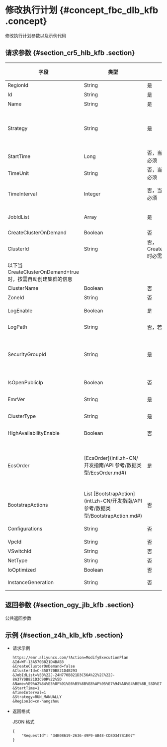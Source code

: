 # 修改执行计划 {#concept_fbc_dlb_kfb .concept}

修改执行计划参数以及示例代码

## 请求参数 {#section_cr5_hlb_kfb .section}

|字段|类型|是否必须|默认值|描述|
|--|--|----|---|--|
|RegionId|String|是|无|所在的地域|
|Id|String|是|无|执行计划Id|
|Name|String|是|无|执行计划名称|
|Strategy|String|是|无|执行计划的运行策略，RUN\_MANUALLY：手动执行，只有当用户主动触发的时候才运行,SCHEDULE：周期调度，设置时间在指定的时间自动运行|
|StartTime|Long|否，当Strategy==SCHEDULE时必须|无|周期调度开始生效的时间|
|TimeUnit|String|否，当Strategy==SCHEDULE时必须|无|周期调度的时间间隔，DAY：天为单位调度，HOUR：小时为单位调度|
|TimeInterval|Integer|否，当Strategy==SCHEDULE时必须|无|间隔时间，若时间单位是DAY：只能是1， 若时间单位是HOUR：可以设置1-23|
|JobIdList|Array|是|无|作业Id的数组，类似：\[“J-24H770B821D3C56A”,”J-8A37Y0B821D3C90R”\]|
|CreateClusterOnDemand|Boolean|否|false|是否是按需动态创建集群|
|ClusterId|String|否，CreateClusterOnDemand=false时必需传入|无|关联的现有集群Id|
|以下当CreateClusterOnDemand=true时，按需自动创建集群的信息| | | | |
|ClusterName|Boolean|否|无|新创建的集群的名字|
|ZoneId|String|否|无|可用区Id，类似cn-hangzhou-b|
|LogEnable|Boolean|是|无|是否启用日志保存。要使用此功能，请确保您已经开通了[OSS服务](https://www.alibabacloud.com/zh/product/oss)。|
|LogPath|String|否，若LogEnable==true则必须|无|OSS上日志保存的路径，类似oss://bucketname/dir|
|SecurityGroupId|String|是|无|任何一个安全组Id。可以在ECS中创建一个然后使用。需要确认的是，若使用已有的安全组，会被增加上默认安全组策略：入只开放22端口，出开放所有端口。|
|IsOpenPublicIp|Boolean|否|true|是否开启公共Ip。若开启，默认会带有8MB的带宽。|
|EmrVer|String|是|无|E-MapReduce的产品版本。如”EMR-2.4.1”和”EMR-3.0.1”|
|ClusterType|String|是|无|集群的类型，可以是 HADOOP，不支持HBASE|
|HighAvailabilityEnable|Boolean|否|false|是否开启高可用，若开启需2个Master节点|
|EcsOrder|[EcsOrder](intl.zh-CN/开发指南/API 参考/数据类型/EcsOrder.md#)|是|无|集群包含的ECS机器信息，以json形式的格式。类似如下形式，\[\{“nodeCount”:3, “nodeType”:”MASTER”, “instanceType”:”ecs.n1.large”, “diskType”:”CLOUD\_EFFICIENCY”, “diskCapacity”:80,diskCount”:1\}\]|
|BootstrapActions|List [BootstrapAction](intl.zh-CN/开发指南/API 参考/数据类型/BootstrapAction.md#)|否|无|引导操作列表，最多16个，超过只保留前16个|
|Configurations|String|否|无|提供一个oss文件路径，该文件的内容请参见用户手册|
|VpcId|String|否|无|vpc ID|
|VSwitchId|String|否|无|vpc中交换机ID|
|NetType|String|否|无|classic/vpc,默认classic|
|IoOptimized|Boolean|否|true|是否开启IO优化|
|InstanceGeneration|String|否|否|ecs实例系列，取值为ecs-1或者ecs-2|

## 返回参数 {#section_ogy_jlb_kfb .section}

公共返回参数

## 示例 {#section_z4h_klb_kfb .section}

-   请求示例

    ```
    https://emr.aliyuncs.com/?Action=ModifyExecutionPlan
    &Id=WF-13A570B821D4BAB3
    &CreateClusterOnDemand=false
    &ClusterId=C-358770B821D4B293
    &JobIdList=%5B%22J-24H770B821D3C56A%22%2C%22J-8A37Y0B821D3C90R%22%5D
    &Name=%E9%A2%84%E5%8F%91%E6%B5%8B%E8%AF%95%E7%94%A8%E4%BE%8B_SSD%E7%9B%98HDFS%E5%86%99
    &StartTime=1
    &TimeInterval=1
    &Strategy=RUN_MANUALLY
    &RegionId=cn-hangzhou
    ```

-   返回格式

    JSON 格式

    ```
    {
        "RequestId": "34B08619-2636-49F9-AB4E-CD8D347B1E07"
    }
    ```



